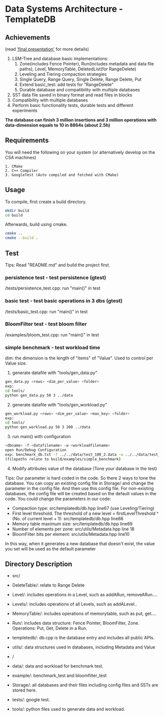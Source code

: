 # Data Systems Architecture - TemplateDB


## Achievements

(read ['final presentation'](https://github.com/minghuiyang1998/Implementation-of-LSM-Tree/blob/master/Presentation_Slides.pdf) for more details)

1. LSM-Tree and database basic implementations: 
   1. Zone(includes Fence Pointer), Run(includes metadata and data file paths), Level, MemoryTable, DeletedList(for RangeDelete)
   2. Leveling and Tiering compaction strategies
   3. Single Query, Range Query, Single Delete, Range Delete, Put
   4. Extend basic_test: add tests for “RangeDelete”
   5. Durable database and compatibility with multiple databases
2. SST data file saved in binary format and read files in blocks
3. Compatibility with multiple databases
4. Perform basic functionality tests, durable tests and different experiments

**The database can finish 3 million insertions and 3 million operations with data-dimension equals to 10 in 8864s (about 2.5h)**


## Requirements

You will need the following on your system (or alternatively develop on the
CSA machines)

    1. CMake
    2. C++ Compiler
    3. GoogleTest (Auto compiled and fetched with CMake)

## Usage

To compile, first create a build directory.

```bash
mkdir build
cd build
```

Afterwards, build using cmake.

```bash
cmake ..
cmake --build .
```

## Test
Tips: Read "README.md" and build the project first.
### persistence test - test persistence (gtest)
/tests/persistence_test.cpp: run "main()" in test
### basic test - test basic operations in 3 dbs  (gtest)
/tests/basic_test.cpp: run "main()" in test
### BloomFilter test - test bloom filter
/examples/bloom_test.cpp: run "main()" in test
### simple benchmark - test workload time
dim: the dimension is the length of "items" of "Value". Used to control per Value size.
1. generate datafile with "tools/gen_data.py"
```bash
gen_data.py <rows> <dim_per_value> <folder>
exp:
cd tools/
python gen_data.py 50 3 ../data
```
2. generate datafile with "tools/gen_workload.py"
```bash
gen_workload.py <rows> <dim_per_value> <max_key> <folder>
exp:
cd tools/
python gen_workload.py 50 3 200 ../data
```
3. run main() with configuration
```bash
<dbname> -f <datafilename> -w <workloadfilename>
open Run/Debug Configuration
exp: benchmark_db.txt -f ../../data/test_100_2.data -w ../../data/test_25_2_200.wl 
(filepaths relate to build/examples/simple_benchmark)
```

4. Modify attributes value of the database (Tone your database in the test)

Tips:
Our parameter is hard coded in the code. So there 2 ways to tone the database. You can copy an existing config file in Storage/ and change the parameter in the config file. And then use this config file.
For non-existing databases, the config file will be created based on the default values in the code. You could change the parameters in our code:

- Compaction type: src/templatedb/db.hpp line67 (use Leveling/Tiering)
- First level threshold. The threshold of a new level = firstLevelThreshold ^ (No. of current level + 1): src/templatedb/db.hpp line68
- Memory table maximum size: src/templatedb/db.hpp line69
- Number of elements per zone: src/utils/Metadata.hpp line 18
- BloomFilter bits per element: src/utils/Metadata.hpp line10

In this way, when it generates a new database that doesn't exist, the value you set will be used as the default parameter

## Directory Description
- src/
- DeleteTable/: relate to Range Delete
- Level/: includes operations in a Level, such as addARun, removeARun....
- Levels/: includes operations of all Levels, such as addALevel..
- MemoryTable/: includes operations of memorytable, such as put, get....
- Run/: includes data structure: Fence Pointer, BloomFilter, Zone. Operations: Put, Get, Delete in a Run.
- templetedb/: db.cpp is the database entry and includes all public APIs.
- utils/: data structures used in databases, including Metadata and Value


- /
- data/: data and workload for benchmark test.
- example/: benchmark_test and bloomfilter_test
- Storage/: all databases and their files including config files and SSTs are stored here.
- tests/: google test.
- tools/: python files used to generate data and workload.
